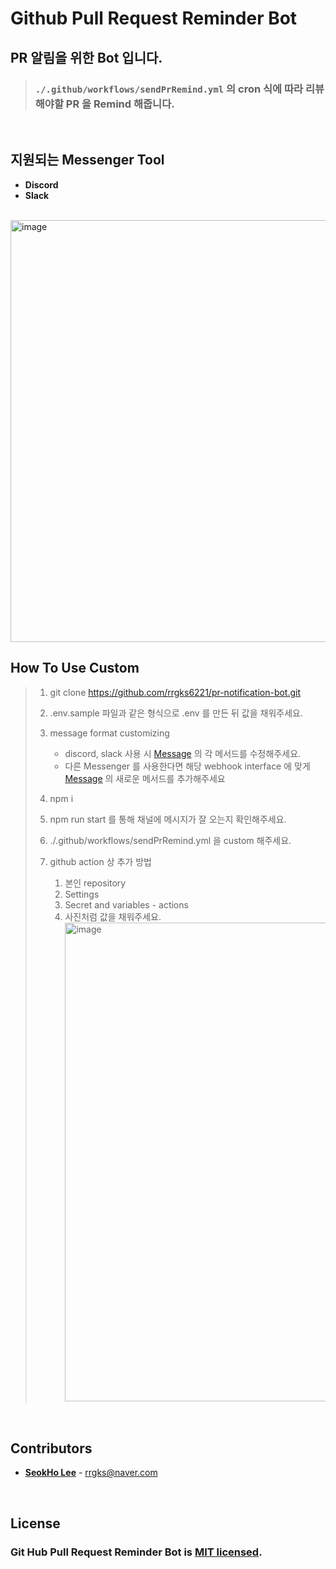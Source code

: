 # Github Pull Request Reminder Bot

## PR 알림을 위한 Bot 입니다.

> ### `./.github/workflows/sendPrRemind.yml` 의 cron 식에 따라 리뷰해야할 PR 을 Remind 해줍니다.

<br/>

## 지원되는 Messenger Tool

- **Discord**
- **Slack**

<br/>

<img width="675" alt="image" src="https://github.com/rrgks6221/pr-notification-bot/assets/46591459/ea26d9e8-8795-4141-bb64-9044eaa47ded">

<br/>

## How To Use Custom

> 1. git clone https://github.com/rrgks6221/pr-notification-bot.git
> 2. .env.sample 파일과 같은 형식으로 .env 를 만든 뒤 값을 채워주세요.
> 3. message format customizing
>
>    - discord, slack 사용 시 [Message](./src/message.ts) 의 각 메서드를 수정해주세요.
>    - 다른 Messenger 를 사용한다면 해당 webhook interface 에 맞게 [Message](./src/message.ts) 의 새로운 메서드를 추가해주세요
>
> 4. npm i
> 5. npm run start 를 통해 채널에 메시지가 잘 오는지 확인해주세요.
> 6. ./.github/workflows/sendPrRemind.yml 을 custom 해주세요.
> 7. github action 상 추가 방법
>    1. 본인 repository
>    2. Settings
>    3. Secret and variables - actions
>    4. 사진처럼 값을 채워주세요.<img width="766" alt="image" src="https://user-images.githubusercontent.com/46591459/236629544-b1054a4d-c7e0-4693-8612-bc4e0f95d2f0.png">

<br/>

## **Contributors**

- [**SeokHo Lee**](https:github.com/rrgks6221) - <rrgks@naver.com>

<br/>

## **License**

### Git Hub Pull Request Reminder Bot is [MIT licensed](LICENSE).
